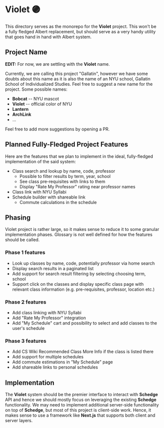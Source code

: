 # Violet 🟣

This directory serves as the monorepo for the **Violet** project. This won't be a fully fledged Albert replacement, but should serve as a very handy utility that goes hand in hand with Albert system.

## Project Name

**EDIT:** For now, we are settling with the **Violet** name.

Currently, we are calling this project "Gallatin", however we have some doubts about this name as it is also the name of an NYU school, Gallatin School of Individualized Studies. Feel free to suggest a new name for the project. Some possible names:

- **Bobcat** -- NYU mascot
- **Violet** -- official color of NYU
- **Lantern**
- **ArchLink**
- ...

Feel free to add more suggestions by opening a PR.

## Planned Fully-Fledged Project Features

Here are the features that we plan to implement in the ideal, fully-fledged implementation of the said system:

- Class search and lookup by name, code, professor
  - Possible to filter results by term, year, school
  - See class pre-requisites with links to them
  - Display "Rate My Professor" rating near professor names
- Class link with NYU Syllabi
- Schedule builder with shareable link
  - Commute calculations in the schedule

## Phasing

Violet project is rather large, so it makes sense to reduce it to some granular implementation phases. Glossary is not well defined for how the features should be called.

### Phase 1 features

- Look up classes by name, code, potentially professor via home search
- Display search results in a paginated list
- Add support for search result filtering by selecting choosing term, school
- Support click on the classes and display specific class page with relevant class information (e.g. pre-requisites, professor, location etc.)

### Phase 2 features

- Add class linking with NYU Syllabi
- Add "Rate My Professor" integration
- Add "My Schedule" cart and possibility to select and add classes to the user's schedule

### Phase 3 features

- Add CS Wiki Recommended Class More Info if the class is listed there
- Add support for multiple schedules
- Add commute estimations in "My Schedule" page
- Add shareable links to personal schedules

## Implementation

The **Violet** system should be the premier interface to interact with **Schedge** API and hence we should mostly focus on leveraging the existing **Schedge** functionality. We may need to implement additional server-side functionality on top of **Schedge**, but most of this project is client-side work. Hence, it makes sense to use a framework like **Next.js** that supports both client and server layers.

